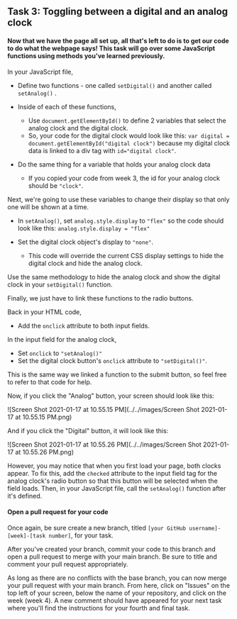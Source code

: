 ## Task 3: Toggling between a digital and an analog clock

#### Now that we have the page all set up, all that's left to do is to get our code to do what the webpage says! This task will go over some JavaScript functions using methods you've learned previously.

In your JavaScript file, 

- Define two functions - one called `setDigital()` and another called `setAnalog()` .  
- Inside of each of these functions, 
  - Use `document.getElementById()` to define 2 variables that select the analog clock and the digital clock.  
  - So, your code for the digital clock would look like this: `var digital = document.getElementById("digital clock")` because my digital clock data is linked to a div tag with `id="digital clock"`.  

- Do the same thing for a variable that holds your analog clock data 
  - If you copied your code from week 3, the id for your analog clock should be `"clock"`.

Next, we're going to use these variables to change their display so that only one will be shown at a time.  

- In `setAnalog()`, set `analog.style.display` to `"flex"` so the code should look like this: `analog.style.display = "flex"`

- Set the digital clock object's display to `"none"`.  
  - This code will override the current CSS display settings to hide the digital clock and hide the analog clock.

Use the same methodology to hide the analog clock and show the digital clock in your `setDigital()` function.

Finally, we just have to link these functions to the radio buttons.  

Back in your HTML code, 

- Add the `onclick` attribute to both input fields.  

In the input field for the analog clock, 

- Set `onclick` to `"setAnalog()"` 
- Set the digital clock button's `onclick` attribute to `"setDigital()"`.  

This is the same way we linked a function to the submit button, so feel free to refer to that code for help.

Now, if you click the "Analog" button, your screen should look like this:

![Screen Shot 2021-01-17 at 10.55.15 PM](../../images/Screen Shot 2021-01-17 at 10.55.15 PM.png)

And if you click the "Digital" button, it will look like this:

![Screen Shot 2021-01-17 at 10.55.26 PM](../../images/Screen Shot 2021-01-17 at 10.55.26 PM.png)

However, you may notice that when you first load your page, both clocks appear.  To fix this, add the `checked` attribute to the input field tag for the analog clock's radio button so that this button will be selected when the field loads.  Then, in your JavaScript file, call the `setAnalog()` function after it's defined.

#### Open a pull request for your code

Once again, be sure create a new branch, titled `[your GitHub username]-[week]-[task number]`, for your task.

After you've created your branch, commit your code to this branch and open a pull request to merge with your main branch.  Be sure to title and comment your pull request appropriately.

As long as there are no conflicts with the base branch, you can now merge your pull request with your main branch. From here, click on "Issues" on the top left of your screen, below the name of your repository, and click on the week (week 4). A new comment should have appeared for your next task where you'll find the instructions for your fourth and final task.